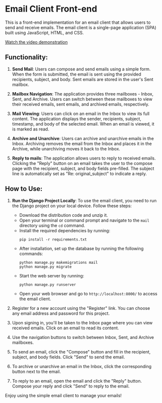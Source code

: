 # Email Client Front-end

This is a front-end implementation for an email client that allows users to send and receive emails. The email client is a single-page application (SPA) built using JavaScript, HTML, and CSS.

[Watch the video demonstration](https://youtu.be/XJ-BdK-DZVk)

## Functionality:

1. **Send Mail**: Users can compose and send emails using a simple form. When the form is submitted, the email is sent using the provided recipients, subject, and body. Sent emails are stored in the user's Sent mailbox.

2. **Mailbox Navigation**: The application provides three mailboxes - Inbox, Sent, and Archive. Users can switch between these mailboxes to view their received emails, sent emails, and archived emails, respectively.

3. **Mail Viewing**: Users can click on an email in the Inbox to view its full content. The application displays the sender, recipients, subject, timestamp, and body of the selected email. When an email is viewed, it is marked as read.

4. **Archive and Unarchive**: Users can archive and unarchive emails in the Inbox. Archiving removes the email from the Inbox and places it in the Archive, while unarchiving moves it back to the Inbox.

5. **Reply to mails**: The application allows users to reply to received emails. Clicking the "Reply" button on an email takes the user to the compose page with the recipient, subject, and body fields pre-filled. The subject line is automatically set as "Re: original_subject" to indicate a reply.

## How to Use:

1. **Run the Django Project Locally**: To use the email client, you need to run the Django project on your local device. Follow these steps:

   - Download the distribution code and unzip it.
   - Open your terminal or command prompt and navigate to the `mail` directory using the `cd` command.
   - Install the required dependencies by running:
     ```
     pip install -r requirements.txt
     ```
   - After installation, set up the database by running the following commands:
     ```
     python manage.py makemigrations mail
     python manage.py migrate
     ```
   - Start the web server by running:
     ```
     python manage.py runserver
     ```
   - Open your web browser and go to `http://localhost:8000/` to access the email client.

2. Register for a new account using the "Register" link. You can choose any email address and password for this project.

3. Upon signing in, you'll be taken to the Inbox page where you can view received emails. Click on an email to read its content.

4. Use the navigation buttons to switch between Inbox, Sent, and Archive mailboxes.

5. To send an email, click the "Compose" button and fill in the recipient, subject, and body fields. Click "Send" to send the email.

6. To archive or unarchive an email in the Inbox, click the corresponding button next to the email.

7. To reply to an email, open the email and click the "Reply" button. Compose your reply and click "Send" to reply to the email.

Enjoy using the simple email client to manage your emails!




